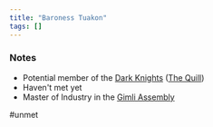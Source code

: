 ```yaml
---
title: "Baroness Tuakon"
tags: []
---
```


### Notes

- Potential member of the [Dark Knights](content/Organizations/Dark%20Knights.md) ([The Quill](content/NPCs/The%20Quill.md))
- Haven't met yet
- Master of Industry in the [Gimli Assembly](content/Organizations/Gimli%20Assembly.md)

#unmet